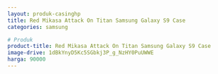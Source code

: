 ```yaml
---
layout: produk-casinghp
title: Red Mikasa Attack On Titan Samsung Galaxy S9 Case
categories: samsung

# Produk
product-title: Red Mikasa Attack On Titan Samsung Galaxy S9 Case
image-drive: 1dBkYnyD5Kc5SGbkj3P_g_NzHY0PuUWWE
harga: 90000
---
```


